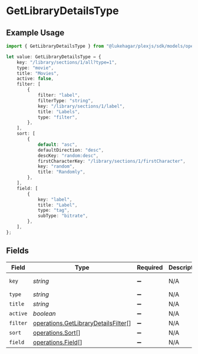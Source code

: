 # GetLibraryDetailsType

## Example Usage

```typescript
import { GetLibraryDetailsType } from "@lukehagar/plexjs/sdk/models/operations";

let value: GetLibraryDetailsType = {
    key: "/library/sections/1/all?type=1",
    type: "movie",
    title: "Movies",
    active: false,
    filter: [
        {
            filter: "label",
            filterType: "string",
            key: "/library/sections/1/label",
            title: "Labels",
            type: "filter",
        },
    ],
    sort: [
        {
            default: "asc",
            defaultDirection: "desc",
            descKey: "random:desc",
            firstCharacterKey: "/library/sections/1/firstCharacter",
            key: "random",
            title: "Randomly",
        },
    ],
    field: [
        {
            key: "label",
            title: "Label",
            type: "tag",
            subType: "bitrate",
        },
    ],
};
```

## Fields

| Field                                                                                             | Type                                                                                              | Required                                                                                          | Description                                                                                       | Example                                                                                           |
| ------------------------------------------------------------------------------------------------- | ------------------------------------------------------------------------------------------------- | ------------------------------------------------------------------------------------------------- | ------------------------------------------------------------------------------------------------- | ------------------------------------------------------------------------------------------------- |
| `key`                                                                                             | *string*                                                                                          | :heavy_minus_sign:                                                                                | N/A                                                                                               | /library/sections/1/all?type=1                                                                    |
| `type`                                                                                            | *string*                                                                                          | :heavy_minus_sign:                                                                                | N/A                                                                                               | movie                                                                                             |
| `title`                                                                                           | *string*                                                                                          | :heavy_minus_sign:                                                                                | N/A                                                                                               | Movies                                                                                            |
| `active`                                                                                          | *boolean*                                                                                         | :heavy_minus_sign:                                                                                | N/A                                                                                               | false                                                                                             |
| `filter`                                                                                          | [operations.GetLibraryDetailsFilter](../../../sdk/models/operations/getlibrarydetailsfilter.md)[] | :heavy_minus_sign:                                                                                | N/A                                                                                               |                                                                                                   |
| `sort`                                                                                            | [operations.Sort](../../../sdk/models/operations/sort.md)[]                                       | :heavy_minus_sign:                                                                                | N/A                                                                                               |                                                                                                   |
| `field`                                                                                           | [operations.Field](../../../sdk/models/operations/field.md)[]                                     | :heavy_minus_sign:                                                                                | N/A                                                                                               |                                                                                                   |